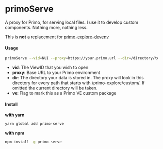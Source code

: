 # primoServe
A proxy for Primo, for serving local files. I use it to develop custom components.
Nothing more, nothing less.

This is **not** a replacement for [primo-explore-devenv](https://github.com/ExLibrisGroup/primo-explore-devenv)

#### Usage
```bash
primoServe --vid=NUI --proxy=https://your.primo.url --dir=/directory/to/vids --ve
```
* __vid__: The ViewID that you wish to open
* __proxy__: Base URL to your Primo environment
* __dir__: The directory your data is stored in. The proxy will look in this directory for every path that starts with /primo-explore/custom/. If omitted the current directory will be taken.
* __ve__: Flag to mark this as a Primo VE custom package

#### Install
__with yarn__
```bash
yarn global add primo-serve
```

__with npm__
```bash
npm install -g primo-serve
```
